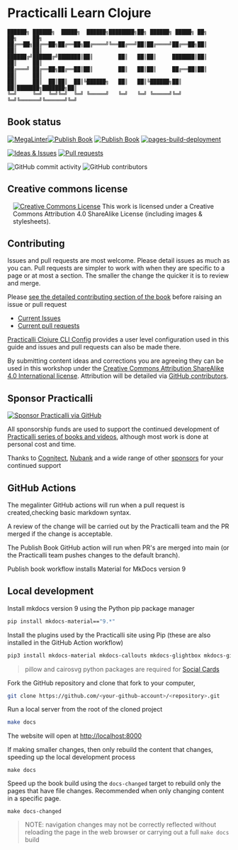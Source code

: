# Practicalli Learn Clojure

```none
██████╗ ██████╗  █████╗  ██████╗████████╗██╗ ██████╗ █████╗ ██╗     ██╗     ██╗
██╔══██╗██╔══██╗██╔══██╗██╔════╝╚══██╔══╝██║██╔════╝██╔══██╗██║     ██║     ██║
██████╔╝██████╔╝███████║██║        ██║   ██║██║     ███████║██║     ██║     ██║
██╔═══╝ ██╔══██╗██╔══██║██║        ██║   ██║██║     ██╔══██║██║     ██║     ██║
██║     ██║  ██║██║  ██║╚██████╗   ██║   ██║╚██████╗██║  ██║███████╗███████╗██║
╚═╝     ╚═╝  ╚═╝╚═╝  ╚═╝ ╚═════╝   ╚═╝   ╚═╝ ╚═════╝╚═╝  ╚═╝╚══════╝╚══════╝╚═╝
```

## Book status

[![MegaLinter](https://github.com/practicalli/learn-clojure/actions/workflows/megalinter.yaml/badge.svg)](https://github.com/practicalli/learn-clojure/actions/workflows/megalinter.yaml)[![Publish Book](https://github.com/practicalli/learn-clojure/actions/workflows/publish-book.yaml/badge.svg)](https://github.com/practicalli/learn-clojure/actions/workflows/publish-book.yaml)
[![Publish Book](https://github.com/practicalli/learn-clojure/actions/workflows/publish-book.yaml/badge.svg)](https://github.com/practicalli/learn-clojure/actions/workflows/publish-book.yaml)
[![pages-build-deployment](https://github.com/practicalli/learn-clojure/actions/workflows/pages/pages-build-deployment/badge.svg)](https://github.com/practicalli/learn-clojure/actions/workflows/pages/pages-build-deployment)

[![Ideas & Issues](https://img.shields.io/github/issues/practicalli/learn-clojure?label=content%20ideas%20and%20issues&logoColor=green&style=for-the-badge)](https://github.com/practicalli/clojure/issues)
[![Pull requests](https://img.shields.io/github/issues-pr/practicalli/learn-clojure?style=for-the-badge)](https://github.com/practicalli/clojure/pulls)

![GitHub commit activity](https://img.shields.io/github/commit-activity/m/practicalli/learn-clojure?style=for-the-badge)
![GitHub contributors](https://img.shields.io/github/contributors/practicalli/learn-clojure?style=for-the-badge&label=github%20contributors)


## Creative commons license

<div style="width:95%; margin:auto;">
  <a rel="license" href="http://creativecommons.org/licenses/by-sa/4.0/"><img alt="Creative Commons License" style="border-width:0" src="https://i.creativecommons.org/l/by-sa/4.0/88x31.png" /></a>
  This work is licensed under a Creative Commons Attribution 4.0 ShareAlike License (including images & stylesheets).
</div>


## Contributing

Issues and pull requests are most welcome.  Please detail issues as much as you can.  Pull requests are simpler to work with when they are specific to a page or at most a section.  The smaller the change the quicker it is to review and merge.

Please [see the detailed contributing section of the book](https://practicalli/learn-clojure/contributing/) before raising an issue or pull request

* [Current Issues](https://github.com/practicalli/learn-clojure/issues)
* [Current pull requests](https://github.com/practicalli/learn-clojure/pulls)

[Practicalli Clojure CLI Config](clojure/clojure-cli/practicalli-config.md) provides a user level configuration used in this guide and issues and pull requests can also be made there.

By submitting content ideas and corrections you are agreeing they can be used in this workshop under the [Creative Commons Attribution ShareAlike 4.0 International license](https://creativecommons.org/licenses/by-sa/4.0/).  Attribution will be detailed via [GitHub contributors](https://github.com/practicalli/learn-clojure/graphs/contributors).

## Sponsor Practicalli

[![Sponsor Practicalli via GitHub](https://raw.githubusercontent.com/practicalli/graphic-design/live/buttons/practicalli-github-sponsors-button.png)](https://github.com/sponsors/practicalli-johnny/)

All sponsorship funds are used to support the continued development of [Practicalli series of books and videos](https://practical.li/), although most work is done at personal cost and time.

Thanks to [Cognitect](https://www.cognitect.com/), [Nubank](https://nubank.com.br/) and a wide range of other [sponsors](https://github.com/sponsors/practicalli-johnny#sponsors) for your continued support


## GitHub Actions

The megalinter GitHub actions will run when a pull request is created,checking basic markdown syntax.

A review of the change will be carried out by the Practicalli team and the PR merged if the change is acceptable.

The Publish Book GitHub action will run when PR's are merged into main (or the Practicalli team pushes changes to the default branch).

Publish book workflow installs Material for MkDocs version 9


## Local development

Install mkdocs version 9 using the Python pip package manager

```bash
pip install mkdocs-material=="9.*"
```

Install the plugins used by the Practicalli site using Pip (these are also installed in the GitHub Action workflow)

```bash
pip3 install mkdocs-material mkdocs-callouts mkdocs-glightbox mkdocs-git-revision-date-localized-plugin mkdocs-redirects pillow cairosvg
```

> pillow and cairosvg python packages are required for [Social Cards](https://squidfunk.github.io/mkdocs-material/setup/setting-up-social-cards/)

Fork the GitHub repository and clone that fork to your computer,

```bash
git clone https://github.com/<your-github-account>/<repository>.git
```

Run a local server from the root of the cloned project

```bash
make docs
```

The website will open at <http://localhost:8000>

If making smaller changes, then only rebuild the content that changes, speeding up the local development process

```shell
make docs
```

Speed up the book build using the `docs-changed` target to rebuild only the pages that have file changes.  Recommended when only changing content in a specific page.

```shell
make docs-changed
```

> NOTE: navigation changes may not be correctly reflected without reloading the page in the web browser or carrying out a full `make docs` build

